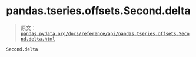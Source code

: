 # pandas.tseries.offsets.Second.delta

> 原文：[`pandas.pydata.org/docs/reference/api/pandas.tseries.offsets.Second.delta.html`](https://pandas.pydata.org/docs/reference/api/pandas.tseries.offsets.Second.delta.html)

```py
Second.delta
```
